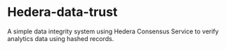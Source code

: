 # Hedera-data-trust
A simple data integrity system using Hedera Consensus Service to verify analytics data using hashed records.
